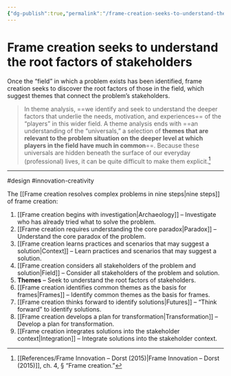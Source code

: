 ```yaml
---
{"dg-publish":true,"permalink":"/frame-creation-seeks-to-understand-the-root-factors-of-stakeholders/"}
---
```



# Frame creation seeks to understand the root factors of stakeholders

Once the “field” in which a problem exists has been identified, frame creation seeks to discover the root factors of those in the field, which suggest themes that connect the problem’s stakeholders.

> In theme analysis, ==we identify and seek to understand the deeper factors that underlie the needs, motivation, and experiences== of the “players” in this wider field. A theme analysis ends with ==an understanding of the “universals,” a selection of **themes that are relevant to the problem situation on the deeper level at which players in the field have much in common**==. Because these universals are hidden beneath the surface of our everyday (professional) lives, it can be quite difficult to make them explicit.[^1]

---
#design #innovation-creativity 

The [[Frame creation resolves complex problems in nine steps\|nine steps]] of frame creation:
1. [[Frame creation begins with investigation\|Archaeology]] – Investigate who has already tried what to solve the problem.
2. [[Frame creation requires understanding the core paradox\|Paradox]] – Understand the core paradox of the problem.
3. [[Frame creation learns practices and scenarios that may suggest a solution\|Context]] – Learn practices and scenarios that may suggest a solution.
4. [[Frame creation considers all stakeholders of the problem and solution\|Field]] – Consider all stakeholders of the problem and solution.
5. **Themes** – Seek to understand the root factors of stakeholders.
6. [[Frame creation identifies common themes as the basis for frames\|Frames]] – Identify common themes as the basis for frames.
7. [[Frame creation thinks forward to identify solutions\|Futures]] – “Think forward” to identify solutions.
8. [[Frame creation develops a plan for transformation\|Transformation]] – Develop a plan for transformation.
9. [[Frame creation integrates solutions into the stakeholder context\|Integration]] – Integrate solutions into the stakeholder context.

[^1]: [[References/Frame Innovation – Dorst (2015)\|Frame Innovation – Dorst (2015)]], ch. 4, § “Frame creation.”